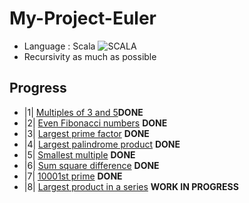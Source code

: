 # My-Project-Euler  
  * Language : Scala
  ![SCALA](http://www.scala-lang.org/resources/img/scala-small-logo.png)
  * Recursivity as much as possible  

## Progress  
  * |1| [Multiples of 3 and 5](Mult.scala)**DONE**
  * |2| [	Even Fibonacci numbers](FiboEven.scala) **DONE**
  * |3| [Largest prime factor](MaxPrime.scala) **DONE**
  * |4| [Largest palindrome product](LargestPal.scala) **DONE**
  * |5| [Smallest multiple](SmallestMultiple.scala) **DONE**
  * |6| [Sum square difference](SumSquareDiff.scala) **DONE**
  * |7| [10001st prime](FirstsPrime.scala) **DONE**
  * |8| [Largest product in a series](FourAdjDigit.scala) **WORK IN PROGRESS**
